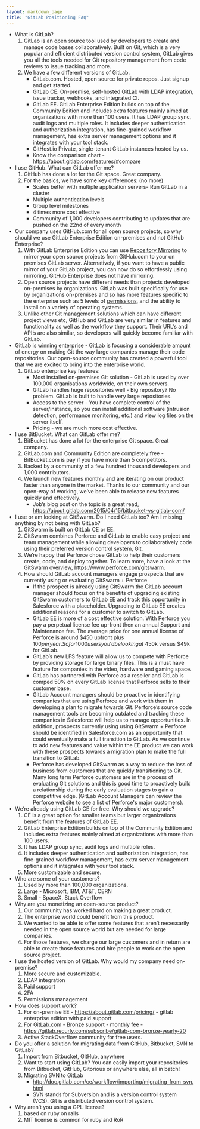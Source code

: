 ```yaml
---
layout: markdown_page
title: "GitLab Positioning FAQ"
---
```


* What is GitLab?
    1. GitLab is an open source tool used by developers to create and manage code bases collaboratively. Built on Git, which is a very popular and efficient distributed version control system, GitLab gives you all the tools needed for Git repository management from code reviews to issue tracking and more.
    1. We have a few different versions of GitLab.
        - GitLab.com.  Hosted, open source for private repos. Just signup and get started.
        - GitLab CE.  On-premise, self-hosted GitLab with LDAP integration, issue tracker, webhooks, and integrated CI.
        - GitLab EE.  GitLab Enterprise Edition builds on top of the Community Edition and includes extra features mainly aimed at organizations with more than 100 users. It has LDAP group sync, audit logs and multiple roles. It includes deeper authentication and authorization integration, has fine-grained workflow management, has extra server management options and it integrates with your tool stack.
        - GitHost.io  Private, single-tenant GitLab instances hosted by us.
        - Know the comparison chart - https://about.gitlab.com/features/#compare
* I use GitHub.  What can GitLab offer me?
    1. GitHub has done a lot for the Git space. Great company.
    1. For the basics, we have some key differences: (no more)
        - Scales better with multiple application servers- Run GitLab in a cluster
        - Multiple authentication levels
        - Group level milestones
        - 4 times more cost effective
        - Community of 1,000 developers contributing to updates that are pushed on the 22nd of every month
* Our company uses GitHub.com for all open source projects, so why should we use GitLab Enterprise Edition on-premises and not GitHub Enterprise?
    1. With GitLab Enterprise Edition you can use [Repository Mirroring](http://doc.gitlab.com/ee/workflow/repository_mirroring.html) to mirror your open source projects from GitHub.com to your on premises GitLab server. Alternatively, if you want to have a public mirror of your GitLab project, you can now do so effortlessly using mirroring. GitHub Enterprise does not have mirroring.
    1. Open source projects have different needs than projects developed on-premises by organizations. GitLab was built specifically for use by organizations on-premises and so has more features specific to the enterprise such as 5 levels of [permissions](http://doc.gitlab.com/ee/permissions/permissions.html), and the ability to install on a variety of operating systems.
    1. Unlike other Git management solutions which can have different project views etc, GitHub and GitLab are very similar in features and functionality as well as the workflow they support. Their URL’s and API’s are also similar, so developers will quickly become familiar with GitLab.
* GitLab is winning enterprise - GitLab is focusing a considerable amount of energy on making Git the way large companies manage their code repositories. Our open-source community has created a powerful tool that we are excited to bring into the enterprise world.
    1. GitLab enterprise key features:
        - Most installed on-premises Git solution - GitLab is used by over 100,000 organisations worldwide, on their own servers.
        - GitLab handles huge repositories well - Big repository? No problem. GitLab is built to handle very large repositories.
        - Access to the server - You have complete control of the server/instance, so you can install additional software (intrusion detection, performance monitoring, etc.) and view log files on the server itself.
        - Pricing - we are much more cost effective.
* I use BitBucket.  What can GitLab offer me?
    1. BitBucket has done a lot for the enterprise Git space. Great company.
    1. GitLab.com and Community Edition are completely free - BitBucket.com is pay if you have more than 5 competitors.
    1. Backed by a community of a few hundred thousand developers and 1,000 contributors.
    1. We launch new features monthly and are iterating on our product faster than anyone in the market. Thanks to our community and our open-way of working, we’ve been able to release new features quickly and effectively.
        - Job’s blog post on the topic is a great read, https://about.gitlab.com/2015/04/15/bitbucket-vs-gitlab-com/
* I use or am looking at GitSwarm.  Do I need GitLab too?  Am I missing anything by not being with GitLab?
    1. GitSwarm is built on GitLab CE or EE.
    1. GitSwarm combines Perforce and GitLab to enable easy project and team management while allowing developers to collaboratively code using their preferred version control system, Git.
    1. We’re happy that Perforce chose GitLab to help their customers create, code, and deploy together. To learn more, have a look at the GitSwarm overview, https://www.perforce.com/gitswarm.
    1. How should GitLab account managers engage prospects that are currently using or evaluating GitSwarm + Perforce
        - If the prospect is already using GitSwarm the GitLab account manager should focus on the benefits of upgrading existing GitSwarm customers to GitLab EE and track this opportunity in Salesforce with a placeholder.  Upgrading to GitLab EE creates additional reasons for a customer to switch to GitLab.
        - GitLab EE is more of a cost effective solution.  With Perforce you pay a perpetual license fee up-front then an annual Support and Maintenance fee. The average price for one annual license of Perforce is around $450 upfront plus $100 per year. So for 1000 users you'd be looking at ~$450k versus $49k for GitLab.
        - GitLab’s new LFS feature will allow us to compete with Perforce by providing storage for large binary files.   This is a must have feature for companies in the video, hardware and gaming space.
        - GitLab has partnered with Perforce as a reseller and GitLab is comped 50% on every GitLab license that Perforce sells to their customer base.
        - GitLab Account managers should be proactive in identifying companies that are using Perforce and work with them in developing a plan to migrate towards Git.  Perforce’s source code management tools are becoming outdated and tracking these companies in Salesforce will help us to manage opportunities.   In addition, prospects currently using using GitSwarm + Perforce should be identified in Salesforce.com as an opportunity that could eventually make a full transition to GitLab.  As we continue to add new features and value within the EE product we can work with these prospects towards a migration plan to make the full transition to GitLab.
        - Perforce has developed GitSwarm as a way to reduce the loss of business from customers that are quickly transitioning to Git. Many long term Perforce customers are in the process of evaluating Git solutions and this is good time to proactively build a relationship during the early evaluation stages to gain a competitive edge. (GitLab Account Managers can review the Perforce website to see a list of Perforce's major customers).
* We’re already using GitLab CE for free. Why should we upgrade?
    1. CE is a great option for smaller teams but larger organizations benefit from the features of GitLab EE.
    1. GitLab Enterprise Edition builds on top of the Community Edition and includes extra features mainly aimed at organizations with more than 100 users.
    1. It has LDAP group sync, audit logs and multiple roles.
    1. It includes deeper authentication and authorization integration, has fine-grained workflow management, has extra server management options and it integrates with your tool stack.
    1. More customizable and secure.
* Who are some of your customers?
    1. Used by more than 100,000 organizations.
    1. Large - Microsoft, IBM, AT&T, CERN
    1. Small - SpaceX, Stack Overflow
* Why are you monetizing an open-source product?
    1. Our community has worked hard on making a great product.
    1. The enterprise world could benefit from this product.
    1. We wanted to be able to offer some features that aren’t necessarily needed in the open source world but are needed for large companies.
    1. For those features, we charge our large customers and in return are able to create those features and hire people to work on the open source project.
* I use the hosted version of GitLab. Why would my company need on-premise?
    1. More secure and customizable.
    1. LDAP integration
    1. Paid support
    1. 2FA
    1. Permissions management
* How does support work?
    1. For on-premise EE - https://about.gitlab.com/pricing/ - gitlab enterprise edition with paid support
    1. For GitLab.com - Bronze support - monthly fee - https://gitlab.recurly.com/subscribe/gitlab-com-bronze-yearly-20
    1. Active StackOverflow community for free users.
* Do you offer a solution for migrating data from GitHub, Bitbucket, SVN to GitLab?
    1. Import from Bitbucket, GitHub, anywhere
    1. Want to start using GitLab? You can easily import your repositories from Bitbucket, GitHub, Gitorious or anywhere else, all in batch!
    1. Migrating SVN to GitLab
        - http://doc.gitlab.com/ce/workflow/importing/migrating_from_svn.html
        - SVN stands for Subversion and is a version control system (VCS). Git is a distributed version control system.
* Why aren’t you using a GPL license?
    1. based on ruby on rails
    1. MIT license is common for ruby and RoR